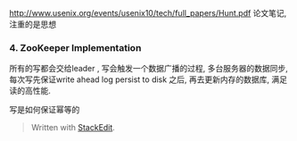 http://www.usenix.org/events/usenix10/tech/full_papers/Hunt.pdf
论文笔记, 注重的是思想
### 4. ZooKeeper Implementation
所有的写都会交给leader , 写会触发一个数据广播的过程, 多台服务器的数据同步, 每次写先保证write ahead log persist to disk 之后, 再去更新内存的数据库, 满足读的高性能. 

写是如何保证幂等的
> Written with [StackEdit](https://stackedit.io/).
<!--stackedit_data:
eyJoaXN0b3J5IjpbODc1ODQxMzczLDc0OTczMDE5MiwtMTg1Nz
IyODYzN119
-->